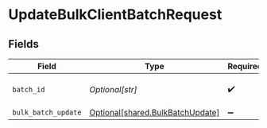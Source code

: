 # UpdateBulkClientBatchRequest


## Fields

| Field                                                                          | Type                                                                           | Required                                                                       | Description                                                                    |
| ------------------------------------------------------------------------------ | ------------------------------------------------------------------------------ | ------------------------------------------------------------------------------ | ------------------------------------------------------------------------------ |
| `batch_id`                                                                     | *Optional[str]*                                                                | :heavy_check_mark:                                                             | Unique identifier for a batch                                                  |
| `bulk_batch_update`                                                            | [Optional[shared.BulkBatchUpdate]](undefined/models/shared/bulkbatchupdate.md) | :heavy_minus_sign:                                                             | N/A                                                                            |